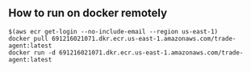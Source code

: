 
## How to run on docker remotely
```
$(aws ecr get-login --no-include-email --region us-east-1)
docker pull 691216021071.dkr.ecr.us-east-1.amazonaws.com/trade-agent:latest
docker run -d 691216021071.dkr.ecr.us-east-1.amazonaws.com/trade-agent:latest
```
